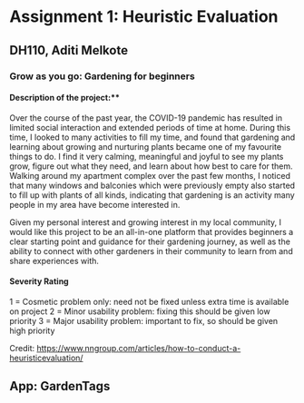 # Assignment 1: Heuristic Evaluation
## DH110, Aditi Melkote

### Grow as you go: Gardening for beginners

#### Description of the project:**

Over the course of the past year, the COVID-19 pandemic has resulted in limited social interaction and extended periods of time at home. During this time, I looked to many activities to fill my time, and found that gardening and learning about growing and nurturing plants became one of my favourite things to do. I find it very calming, meaningful and joyful to see my plants grow, figure out what they need, and learn about how best to care for them. Walking around my apartment complex over the past few months, I noticed that many windows and balconies which were previously empty also started to fill up with plants of all kinds, indicating that gardening is an activity many people in my area have become interested in.

Given my personal interest and growing interest in my local community, I would like this project to be an all-in-one platform that provides beginners a clear starting point and guidance for their gardening journey, as well as the ability to connect with other gardeners in their community to learn from and share experiences with.

#### Severity Rating
1 = Cosmetic problem only: need not be fixed unless extra time is available on
project
2 = Minor usability problem: fixing this should be given low priority
3 = Major usability problem: important to fix, so should be given high priority

Credit: https://www.nngroup.com/articles/how-to-conduct-a-heuristicevaluation/

## App: GardenTags
